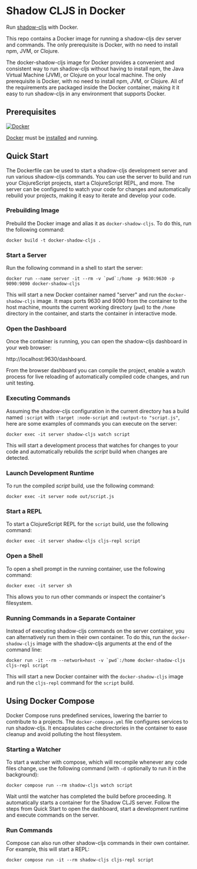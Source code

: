 # Shadow CLJS in Docker

Run [shadow-cljs](https://shadow-cljs.github.io/docs/UsersGuide.html) with Docker.

This repo contains a Docker image for running a shadow-cljs dev server and commands. The only prerequisite is Docker, with no need to install npm, JVM, or Clojure.

The docker-shadow-cljs image for Docker provides a convenient and consistent way to run shadow-cljs without having to install npm, the Java Virtual Machine (JVM), or Clojure on your local machine. The only prerequisite is Docker, with no need to install npm, JVM, or Clojure. All of the requirements are packaged inside the Docker container, making it it easy to run shadow-cljs in any environment that supports Docker.

## Prerequisites

[![Docker](https://badgen.net/badge/icon/docker?icon=docker&label)](https://https://docker.com/)

[Docker](https://https://docker.com/) must be [installed](https://docs.docker.com/engine/install/) and running.

## Quick Start

The Dockerfile can be used to start a shadow-cljs development server and run various shadow-cljs commands. You can use the server to build and run your ClojureScript projects, start a ClojureScript REPL, and more. The server can be configured to watch your code for changes and automatically rebuild your projects, making it easy to iterate and develop your code.
 
### Prebuilding Image

Prebuild the Docker image and alias it as `docker-shadow-cljs`. To do this, run the following command:

```
docker build -t docker-shadow-cljs .
```

### Start a Server

Run the following command in a shell to start the server:

```
docker run --name server -it --rm -v `pwd`:/home -p 9630:9630 -p 9090:9090 docker-shadow-cljs
```

This will start a new Docker container named "server" and run the `docker-shadow-cljs` image. It maps ports 9630 and 9090 from the container to the host machine, mounts the current working directory (`pwd`) to the `/home` directory in the container, and starts the container in interactive mode.

### Open the Dashboard

Once the container is running, you can open the shadow-cljs dashboard in your web browser:

http://localhost:9630/dashboard.

From the browser dashboard you can compile the project, enable a watch process for 
live reloading of automatically compiled code changes, and run unit testing.

### Executing Commands

Assuming the shadow-cljs configuration in the current directory has a build named `:script` with `:target :node-script` and `:output-to "script.js"`, here are some examples of commands you can execute on the server:

```
docker exec -it server shadow-cljs watch script
```

This will start a development process that watches for changes to your code and automatically rebuilds the _script_ build when changes are detected.

### Launch Development Runtime

To run the compiled _script_ build, use the following command:

```
docker exec -it server node out/script.js
```

### Start a REPL

To start a ClojureScript REPL for the `script` build, use the following command:

```
docker exec -it server shadow-cljs cljs-repl script
```

### Open a Shell

To open a shell prompt in the running container, use the following command:

```
docker exec -it server sh
```

This allows you to run other commands or inspect the container's filesystem.

### Running Commands in a Separate Container

Instead of executing shadow-cljs commands on the server container, you can alternatively run them in their own container. To do this, run the `docker-shadow-cljs` image with the shadow-cljs arguments at the end of the command line:

```
docker run -it --rm --network=host -v `pwd`:/home docker-shadow-cljs cljs-repl script
```

This will start a new Docker container with the `docker-shadow-cljs` image and run the `cljs-repl` command for the `script` build.

## Using Docker Compose 

Docker Compose runs predefined services, lowering the barrier to contribute to
a projects. The `docker-compose.yml` file configures
services to run shadow-cljs. It encapsulates cache directories in the container to
ease cleanup and avoid polluting the host filesystem.

### Starting a Watcher

To start a watcher with compose, which will recompile whenever any code files change, use the 
following command (with `-d` optionally to run it in the background):

```
docker compose run --rm shadow-cljs watch script
```

Wait until the watcher has completed the build before proceeding.
It automatically starts a container for the Shadow CLJS server.
Follow the steps from Quick Start to open the dashboard, start 
a development runtime and execute commands on the server.

### Run Commands

Compose can also run other shadow-cljs commands in their own container. 
For example, this will start a REPL:

```
docker compose run -it --rm shadow-cljs cljs-repl script
```



